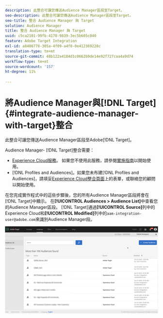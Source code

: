 ```yaml
---
description: 此整合可讓您傳送Audience Manager區段至Target。
seo-description: 此整合可讓您傳送Audience Manager區段至Target。
seo-title: 整合 Audience Manager 與 Target
solution: Audience Manager
title: 整合 Audience Manager 與 Target
uuid: c5ca2101-99fb-4178-9839-3ec5b605c040
feature: Adobe Target Integration
exl-id: a8486778-305a-4f09-a4f8-0e412369228c
translation-type: tm+mt
source-git-commit: 48b122a4184d1c0662b9de14e92f727caa4a9d74
workflow-type: tm+mt
source-wordcount: '157'
ht-degree: 11%

---
```


# 將Audience Manager與[!DNL Target] {#integrate-audience-manager-with-target}整合

此整合可讓您傳送Audience Manager區段至Adobe[!DNL Target]。

Audience Manager- [!DNL Target]整合需要：

* [Experience Cloud服務](https://docs.adobe.com/content/help/zh-Hant/id-service/using/home.translate.html)。 如果您不使用此服務，請參閱[實施指南](https://docs.adobe.com/content/help/en/id-service/using/implementation/implementation-guides.html)以開始使用。
* [!DNL Profiles and Audiences]。如果您未布建[!DNL Profiles and Audiences]，請填妥[Experience Cloud整合頁面](https://adobe.allegiancetech.com/cgi-bin/qwebcorporate.dll?idx=X8SVES)上的表單，或聯絡您的顧問以開始使用。

在您完成實作程式中的這些步驟後，您的所有Audience Manager區段將會在[!DNL Target]中顯示。 在&#x200B;**[!UICONTROL Audiences > Audience List]**&#x200B;中查看您的Audience Manager區段。 [!DNL Target]通過&#x200B;**[!UICONTROL Source]**&#x200B;列中的Experience Cloud和&#x200B;**[!UICONTROL Modified]**&#x200B;列中的`aam-integration-user@adobe.com`來識別Audience Manager段。

![](../assets/target.png)
